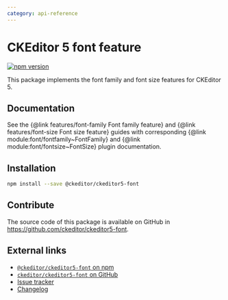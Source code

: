 ```yaml
---
category: api-reference
---
```


# CKEditor 5 font feature

[![npm version](https://badge.fury.io/js/%40ckeditor%2Fckeditor5-font.svg)](https://www.npmjs.com/package/@ckeditor/ckeditor5-font)

This package implements the font family and font size features for CKEditor 5.

## Documentation

See the {@link features/font-family Font family feature} and {@link features/font-size Font size feature} guides 
with corresponding {@link module:font/fontfamily~FontFamily} and {@link module:font/fontsize~FontSize} plugin documentation.

## Installation

```bash
npm install --save @ckeditor/ckeditor5-font
```

## Contribute

The source code of this package is available on GitHub in https://github.com/ckeditor/ckeditor5-font.

## External links

* [`@ckeditor/ckeditor5-font` on npm](https://www.npmjs.com/package/@ckeditor/ckeditor5-font)
* [`ckeditor/ckeditor5-font` on GitHub](https://github.com/ckeditor/ckeditor5-font)
* [Issue tracker](https://github.com/ckeditor/ckeditor5-font/issues)
* [Changelog](https://github.com/ckeditor/ckeditor5-font/blob/master/CHANGELOG.md)
